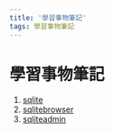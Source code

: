 ```yaml
---
title: '學習事物筆記'
tags: 學習事物筆記 
---
```

# 學習事物筆記

1.  [sqlite](http://www.runoob.com/sqlite/sqlite-python.html)
2.  [sqlitebrowser](https://sqlitebrowser.org/)  
3.  [sqliteadmin](http://sqliteadmin.orbmu2k.de/)
    